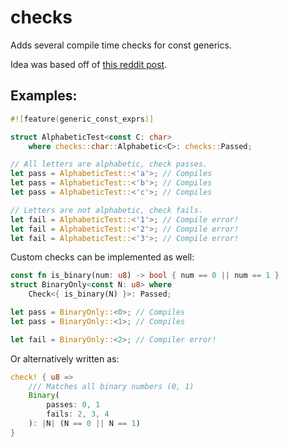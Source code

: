 # checks
Adds several compile time checks for const generics.

Idea was based off of [this reddit post](https://www.reddit.com/r/rust/comments/gt067a/implementing_a_trait_only_for_types_satisfying_a/).

## Examples:
```rust
#![feature(generic_const_exprs)]

struct AlphabeticTest<const C: char>
	where checks::char::Alphabetic<C>: checks::Passed;

// All letters are alphabetic, check passes.
let pass = AlphabeticTest::<'a'>; // Compiles
let pass = AlphabeticTest::<'b'>; // Compiles
let pass = AlphabeticTest::<'c'>; // Compiles

// Letters are not alphabetic, check fails.
let fail = AlphabeticTest::<'1'>; // Compile error!
let fail = AlphabeticTest::<'2'>; // Compile error!
let fail = AlphabeticTest::<'3'>; // Compile error!
```

Custom checks can be implemented as well:
```rust
const fn is_binary(num: u8) -> bool { num == 0 || num == 1 }
struct BinaryOnly<const N: u8> where
    Check<{ is_binary(N) }>: Passed;

let pass = BinaryOnly::<0>; // Compiles
let pass = BinaryOnly::<1>; // Compiles

let fail = BinaryOnly::<2>; // Compiler error!
```

Or alternatively written as:
```rust
check! { u8 =>
    /// Matches all binary numbers (0, 1)
    Binary(
        passes: 0, 1
        fails: 2, 3, 4
    ): |N| (N == 0 || N == 1)
}
```
